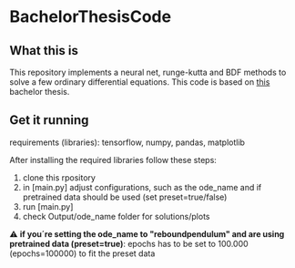 # BachelorThesisCode

## What this is

This repository implements a neural net, runge-kutta and BDF methods to solve a few ordinary differential equations. This code is 
based on [this](https://alexandrojedaidi.github.io/BachelorLatex/main.pdf)
bachelor thesis.

## Get it running

requirements (libraries): tensorflow, numpy, pandas, matplotlib

After installing the required libraries follow these steps:

1. clone this rpository
2. in [main.py] adjust configurations, such as the ode_name and if pretrained data should be used (set preset=true/false)
3. run [main.py]
4. check Output/ode_name folder for solutions/plots

:warning: __if you´re setting the ode_name to "reboundpendulum" and are using pretrained data (preset=true)__: epochs has to be
set to 100.000 (epochs=100000) to fit the preset data
